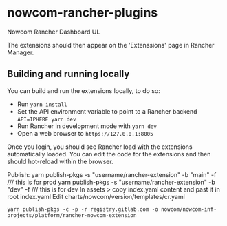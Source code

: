 # nowcom-rancher-plugins
Nowcom Rancher Dashboard UI.


The extensions should then appear on the 'Extenssions' page in Rancher Manager.

## Building and running locally
You can build and run the extensions locally, to do so:

- Run `yarn install`
- Set the API environment variable to point to a Rancher backend `API=IPHERE yarn dev`
- Run Rancher in development mode with `yarn dev`
- Open a web browser to `https://127.0.0.1:8005`

Once you login, you should see Rancher load with the extensions automatically loaded. You can edit the code for the extensions
and then should hot-reload within the browser.


Publish:
yarn publish-pkgs -s "username/rancher-extension" -b "main" -f /// this is for prod
yarn publish-pkgs -s "username/rancher-extension" -b "dev" -f /// this is for dev
In assets > copy index.yaml content and past it in root index.yaml
Edit charts/nowcom/version/templates/cr.yaml


```
yarn publish-pkgs -c -p -r registry.gitlab.com -o nowcom/nowcom-inf-projects/platform/rancher-nowcom-extension
```

